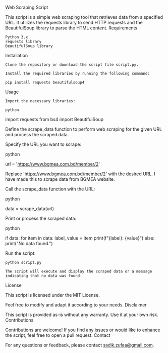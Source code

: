 Web Scraping Script

This script is a simple web scraping tool that retrieves data from a specified URL. It utilizes the requests library to send HTTP requests and the BeautifulSoup library to parse the HTML content.
Requirements

    Python 3.x
    requests library
    BeautifulSoup library

Installation

    Clone the repository or download the script file script.py.

    Install the required libraries by running the following command:

    pip install requests beautifulsoup4

Usage

    Import the necessary libraries:

    python

import requests
from bs4 import BeautifulSoup

Define the scrape_data function to perform web scraping for the given URL and process the scraped data.

Specify the URL you want to scrape:

python

url = 'https://www.bgmea.com.bd/member/2'

Replace 'https://www.bgmea.com.bd/member/2' with the desired URL. I have made this to scrape data from BGMEA website. 

Call the scrape_data function with the URL:

python

data = scrape_data(url)

Print or process the scraped data:

python

if data:
    for item in data:
        label, value = item
        print(f"{label}: {value}")
else:
    print("No data found.")

Run the script:

    python script.py

    The script will execute and display the scraped data or a message indicating that no data was found.

License

This script is licensed under the MIT License.

Feel free to modify and adapt it according to your needs.
Disclaimer

This script is provided as-is without any warranty. Use it at your own risk.
Contributions

Contributions are welcome! If you find any issues or would like to enhance the script, feel free to open a pull request.
Contact

For any questions or feedback, please contact sadik.zufaa@gmail.com.